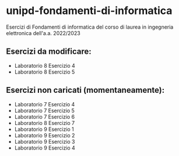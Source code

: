 # unipd-fondamenti-di-informatica

Esercizi di Fondamenti di informatica del corso di laurea in ingegneria elettronica dell'a.a. 2022/2023

## Esercizi da modificare:
- Laboratorio 8 Esercizio 4
- Laboratorio 8 Esercizio 5

## Esercizi non caricati (momentaneamente): 
- Laboratorio 7 Esercizio 4
- Laboratorio 7 Esercizio 5
- Laboratorio 7 Esercizio 6
- Laboratorio 8 Esercizio 7
- Laboratorio 9 Esercizio 1
- Laboratorio 9 Esercizio 2
- Laboratorio 9 Esercizio 3
- Laboratorio 9 Esercizio 4
